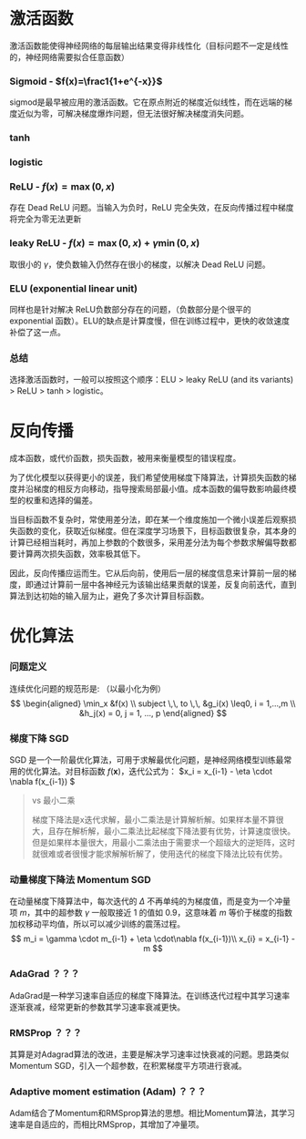 # 激活函数

激活函数能使得神经网络的每层输出结果变得非线性化（目标问题不一定是线性的，神经网络需要拟合任意函数）

### Sigmoid - $f(x)=\frac1{1+e^{-x}}$

sigmod是最早被应用的激活函数。它在原点附近的梯度近似线性，而在远端的梯度近似为零，可解决梯度爆炸问题，但无法很好解决梯度消失问题。

### tanh

### logistic

### ReLU - $f(x)=\max(0,x)$

存在 Dead ReLU 问题。当输入为负时，ReLU 完全失效，在反向传播过程中梯度将完全为零无法更新

### leaky ReLU - $f(x)=\max(0,x) + \gamma\min(0,x)$

取很小的 $\gamma$，使负数输入仍然存在很小的梯度，以解决 Dead ReLU 问题。

### ELU (exponential linear unit)

同样也是针对解决 ReLU负数部分存在的问题，（负数部分是个很平的 exponential 函数）。ELU的缺点是计算度慢，但在训练过程中，更快的收敛速度补偿了这一点。

### 总结

选择激活函数时，一般可以按照这个顺序：ELU > leaky ReLU (and its variants) > ReLU > tanh > logistic。



# 反向传播

成本函数，或代价函数，损失函数，被用来衡量模型的错误程度。

为了优化模型以获得更小的误差，我们希望使用梯度下降算法，计算损失函数的梯度并沿梯度的相反方向移动，指导搜索局部最小值。成本函数的偏导数影响最终模型的权重和选择的偏差。

当目标函数不复杂时，常使用差分法，即在某一个维度施加一个微小误差后观察损失函数的变化，获取近似梯度。但在深度学习场景下，目标函数很复杂，其本身的计算已经相当耗时，再加上参数的个数很多，采用差分法为每个参数求解偏导数都要计算两次损失函数，效率极其低下。

因此，反向传播应运而生。它从后向前，使用后一层的梯度信息来计算前一层的梯度，即通过计算前一层中各神经元为该输出结果贡献的误差，反复向前迭代，直到算法到达初始的输入层为止，避免了多次计算目标函数。



# 优化算法

### 问题定义

连续优化问题的规范形是: （以最小化为例）
$$
\begin{aligned}
\min_x &f(x) \\
subject \,\, to \,\, &g_i(x) \leq0, i = 1,...,m \\
&h_j(x) = 0, j = 1, ..., p
\end{aligned}
$$

### 梯度下降 SGD

SGD 是一个一阶最优化算法，可用于求解最优化问题，是神经网络模型训练最常用的优化算法。对目标函数 $f(\pmb x)$，迭代公式为： $x_i = x_{i-1} - \eta \cdot \nabla f(x_{i-1}) $

> vs 最小二乘
>
> 梯度下降法是x迭代求解，最小二乘法是计算解析解。如果样本量不算很大，且存在解析解，最小二乘法比起梯度下降法要有优势，计算速度很快。但是如果样本量很大，用最小二乘法由于需要求一个超级大的逆矩阵，这时就很难或者很慢才能求解解析解了，使用迭代的梯度下降法比较有优势。

### 动量梯度下降法 Momentum SGD

在动量梯度下降算法中，每次迭代的 $\Delta$ 不再单纯的为梯度值，而是变为一个冲量项 $m$，其中的超参数 $\gamma$ 一般取接近 1 的值如 0.9，这意味着 $m$ 等价于梯度的指数加权移动平均值，所以可以减少训练的震荡过程。
$$
m_i = \gamma \cdot m_{i-1} + \eta \cdot\nabla f(x_{i-1})\\
x_{i} = x_{i-1} - m
$$

### AdaGrad ？？？

AdaGrad是一种学习速率自适应的梯度下降算法。在训练迭代过程中其学习速率逐渐衰减，经常更新的参数其学习速率衰减更快。

### RMSProp ？？？

其算是对Adagrad算法的改进，主要是解决学习速率过快衰减的问题。思路类似Momentum SGD，引入一个超参数，在积累梯度平方项进行衰减。

### Adaptive moment estimation (Adam) ？？？

Adam结合了Momentum和RMSprop算法的思想。相比Momentum算法，其学习速率是自适应的，而相比RMSprop，其增加了冲量项。